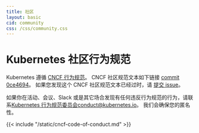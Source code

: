 ```yaml
---
title: 社区
layout: basic
cid: community
css: /css/community.css
---
```


<!-- ---
title: Community
layout: basic
cid: community
css: /css/community.css
--- -->

<div class="community_main">
<!-- <h1>Kubernetes Community Code of Conduct</h1> -->
<h1>Kubernetes 社区行为规范</h1>

<!-- Kubernetes follows the
<a href="https://github.com/cncf/foundation/blob/master/code-of-conduct.md">CNCF Code of Conduct</a>.
The text of the CNCF CoC is replicated below, as of
<a href="https://github.com/cncf/foundation/blob/0ce4694e5103c0c24ca90c189da81e5408a46632/code-of-conduct.md">commit 0ce4694</a>.
If you notice that this is out of date, please
<a href="https://github.com/kubernetes/website/issues/new">file an issue</a>. -->

Kubernetes 遵循
<a href="https://github.com/cncf/foundation/blob/master/code-of-conduct.md">CNCF 行为规范</a>。
CNCF 社区规范文本如下链接
<a href="https://github.com/cncf/foundation/blob/0ce4694e5103c0c24ca90c189da81e5408a46632/code-of-conduct.md">commit 0ce4694</a>。
如果您发现这个 CNCF 社区规范文本已经过时，请
<a href="https://github.com/kubernetes/website/issues/new">提交 issue</a>。

<!-- If you notice a violation of the Code of Conduct at an event or meeting, in
Slack, or in another communication mechanism, reach out to
the [Kubernetes Code of Conduct Committee](https://github.com/kubernetes/community/tree/master/committee-code-of-conduct) <conduct@kubernetes.io>.
Your anonymity will be protected. -->

如果你在活动、会议、Slack 或是其它场合发现有任何违反行为规范的行为，请联系[Kubernetes 行为规范委员会](https://github.com/kubernetes/community/tree/master/committee-code-of-conduct)<conduct@kubernetes.io>。
我们会确保您的匿名性。

<div class="cncf_coc_container">
{{< include "/static/cncf-code-of-conduct.md" >}}
</div>
</div>
